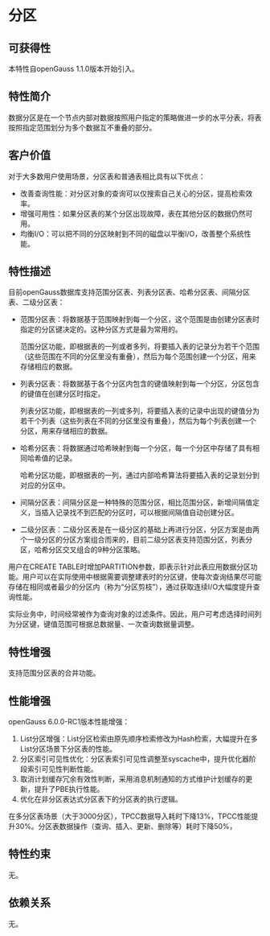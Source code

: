 # 分区

## 可获得性<a name="section3104013"></a>

本特性自openGauss 1.1.0版本开始引入。

## 特性简介<a name="section27936123"></a>

数据分区是在一个节点内部对数据按照用户指定的策略做进一步的水平分表，将表按照指定范围划分为多个数据互不重叠的部分。

## 客户价值<a name="section50098520"></a>

对于大多数用户使用场景，分区表和普通表相比具有以下优点：

-   改善查询性能：对分区对象的查询可以仅搜索自己关心的分区，提高检索效率。
-   增强可用性：如果分区表的某个分区出现故障，表在其他分区的数据仍然可用。
-   均衡I/O：可以把不同的分区映射到不同的磁盘以平衡I/O，改善整个系统性能。

## 特性描述<a name="section48233501"></a>

目前openGauss数据库支持范围分区表、列表分区表、哈希分区表、间隔分区表、二级分区表：

-   范围分区表：将数据基于范围映射到每一个分区，这个范围是由创建分区表时指定的分区键决定的。这种分区方式是最为常用的。

    范围分区功能，即根据表的一列或者多列，将要插入表的记录分为若干个范围（这些范围在不同的分区里没有重叠），然后为每个范围创建一个分区，用来存储相应的数据。

-   列表分区表：将数据基于各个分区内包含的键值映射到每一个分区，分区包含的键值在创建分区时指定。

    列表分区功能，即根据表的一列或多列，将要插入表的记录中出现的键值分为若干个列表（这些列表在不同的分区里没有重叠），然后为每个列表创建一个分区，用来存储相应的数据。

-   哈希分区表：将数据通过哈希映射到每一个分区，每一个分区中存储了具有相同哈希值的记录。

    哈希分区功能，即根据表的一列，通过内部哈希算法将要插入表的记录划分到对应的分区中。

-   间隔分区表：间隔分区是一种特殊的范围分区，相比范围分区，新增间隔值定义，当插入记录找不到匹配的分区时，可以根据间隔值自动创建分区。
-   二级分区表：二级分区表是在一级分区的基础上再进行分区，分区方案是由两个一级分区的分区方案组合而来的，目前二级分区表支持范围分区，列表分区，哈希分区交叉组合的9种分区策略。

用户在CREATE TABLE时增加PARTITION参数，即表示针对此表应用数据分区功能。用户可以在实际使用中根据需要调整建表时的分区键，使每次查询结果尽可能存储在相同或者最少的分区内（称为“分区剪枝”），通过获取连续I/O大幅度提升查询性能。

实际业务中，时间经常被作为查询对象的过滤条件。因此，用户可考虑选择时间列为分区键，键值范围可根据总数据量、一次查询数据量调整。

## 特性增强<a name="section31448332"></a>

支持范围分区表的合并功能。

## 性能增强

openGauss 6.0.0-RC1版本性能增强：
1. List分区增强：List分区检索由原先顺序检索修改为Hash检索，大幅提升在多List分区场景下分区表的性能。
2. 分区索引可见性优化：分区表索引可见性调整至syscache中，提升优化器阶段索引可见性判断性能。
3. 取消计划缓存冗余有效性判断，采用消息机制通知的方式维护计划缓存的更新，提升了PBE执行性能。
4. 优化在非分区表达式分区表下的分区表的执行逻辑。

在多分区表场景（大于3000分区），TPCC数据导入耗时下降13%，TPCC性能提升30%。分区表数据操作（查询、插入、更新、删除等）耗时下降50%，

## 特性约束<a name="section06531946143616"></a>

无。

## 依赖关系<a name="section14599532"></a>

无。

